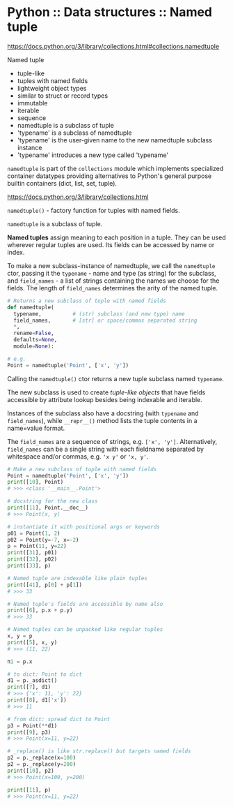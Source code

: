 # Python :: Data structures :: Named tuple

https://docs.python.org/3/library/collections.html#collections.namedtuple

Named tuple
- tuple-like
- tuples with named fields
- lightweight object types
- similar to struct or record types
- immutable
- iterable
- sequence
- namedtuple is a subclass of tuple
- 'typename' is a subclass of namedtuple
- 'typename' is the user-given name to the new namedtuple subclass instance
- 'typename' introduces a new type called 'typename'


`namedtuple` is part of the `collections` module which implements specialized container datatypes providing alternatives to Python's general purpose builtin containers (dict, list, set, tuple).

https://docs.python.org/3/library/collections.html

`namedtuple()` - factory function for tuples with named fields.

`namedtuple` is a subclass of tuple.

**Named tuples** assign meaning to each position in a tuple. They can be used wherever regular tuples are used. Its fields can be accessed by name or index.

To make a new subclass-instance of namedtuple, we call the `namedtuple` ctor, passing it the `typename` - name and type (as string) for the subclass, and `field_names` - a list of strings containing the names we choose for the fields. The length of `field_names` determines the arity of the named tuple.

```py
# Returns a new subclass of tuple with named fields
def namedtuple(
  typename,          # (str) subclass (and new type) name
  field_names,       # [str] or space/commas separated string
  *, 
  rename=False, 
  defaults=None, 
  module=None):

# e.g.
Point = namedtuple('Point', ['x', 'y'])
```

Calling the `namedtuple()` ctor returns a new tuple subclass named `typename`.

The new subclass is used to create *tuple-like objects* that have fields accessible by attribute lookup besides being indexable and iterable.

Instances of the subclass also have a docstring (with `typename` and `field_names`), while `__repr__()` method lists the tuple contents in a name=value format.

The `field_names` are a sequence of strings, e.g. `['x', 'y']`. Alternatively, `field_names` can be a single string with each fieldname separated by whitespace and/or commas, e.g. `'x y'` or `'x, y'`.


```py
# Make a new subclass of tuple with named fields
Point = namedtuple('Point', ['x', 'y'])
print([10], Point)
# >>> <class '__main__.Point'>

# docstring for the new class
print([11], Point.__doc__)
# >>> Point(x, y)

# instantiate it with positional args or keywords
p01 = Point(1, 2)
p02 = Point(y=-7, x=-2)
p = Point(11, y=22)
print([31], p01)
print([32], p02)
print([33], p)

# Named tuple are indexable like plain tuples
print([41], p[0] + p[1])
# >>> 33

# Named tuple's fields are accessible by name also
print([6], p.x + p.y)
# >>> 33

# Named tuples can be unpacked like regular tuples
x, y = p
print([5], x, y)
# >>> (11, 22)

π1 = p.x

# to dict: Point to dict
d1 = p._asdict()
print([7], d1)
# >>> {'x': 11, 'y': 22}
print([8], d1['x'])
# >>> 11

# from dict: spread dict to Point
p3 = Point(**d1)
print([9], p3)
# >>> Point(x=11, y=22)

# _replace() is like str.replace() but targets named fields
p2 = p._replace(x=100)
p2 = p._replace(y=200)
print([10], p2)
# >>> Point(x=100, y=200)

print([11], p)
# >>> Point(x=11, y=22)
```
